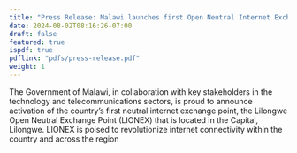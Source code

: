```yaml
---
title: "Press Release: Malawi launches first Open Neutral Internet Exchange Point"
date: 2024-08-02T08:16:26-07:00
draft: false
featured: true
ispdf: true
pdflink: "pdfs/press-release.pdf" 
weight: 1
---
```


The Government of Malawi, in collaboration with key stakeholders in the
technology and telecommunications sectors, is proud to announce activation of
the country’s first neutral internet exchange point, the Lilongwe Open Neutral
Exchange Point (LIONEX) that is located in the Capital, Lilongwe. LIONEX is poised
to revolutionize internet connectivity within the country and across the region
